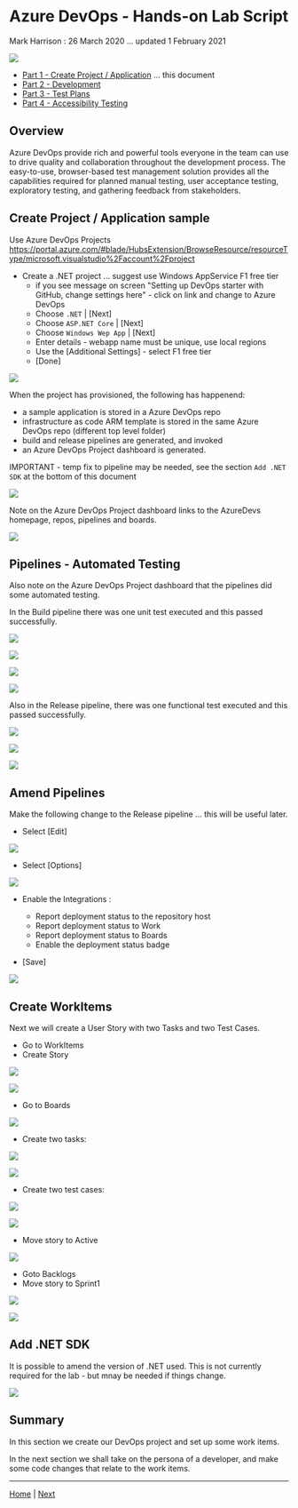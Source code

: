 # Azure DevOps - Hands-on Lab Script

Mark Harrison : 26 March 2020 ... updated 1 February 2021

![](Images/devops.png)

- [Part 1 - Create Project / Application](azuredevops-1.md) ... this document
- [Part 2 - Development](azuredevops-2.md)
- [Part 3 - Test Plans](azuredevops-3.md)
- [Part 4 - Accessibility Testing](azuredevops-4.md)

## Overview

Azure DevOps provide rich and powerful tools everyone in the team can use to drive quality and collaboration throughout the development process. The easy-to-use, browser-based test management solution provides all the capabilities required for planned manual testing, user acceptance testing, exploratory testing, and gathering feedback from stakeholders.

## Create Project / Application sample

Use Azure DevOps Projects <https://portal.azure.com/#blade/HubsExtension/BrowseResource/resourceType/microsoft.visualstudio%2Faccount%2Fproject>

- Create a .NET project ... suggest use Windows AppService F1 free tier
  - if you see message on screen "Setting up DevOps starter with GitHub, change settings here" - click on link and change to Azure DevOps
  - Choose `.NET` | [Next]
  - Choose `ASP.NET Core` | [Next]
  - Choose `Windows Wep App` | [Next]
  - Enter details - webapp name must be unique, use local regions
  - Use the [Additional Settings] - select F1 free tier
  - [Done]

![](Images/TPCreate1.png)

When the project has provisioned, the following has happenend:

- a sample application is stored in a Azure DevOps repo
- infrastructure as code ARM template is stored in the same Azure DevOps repo (different top level folder)
- build and release pipelines are generated, and invoked
- an Azure DevOps Project dashboard is generated.

IMPORTANT - temp fix to pipeline may be needed, see the section `Add .NET SDK` at the bottom of this document

![](Images/TPCreate2.png)

Note on the Azure DevOps Project dashboard links to the AzureDevs homepage, repos, pipelines and boards.

![](Images/TPCreate3.png)

## Pipelines - Automated Testing

Also note on the Azure DevOps Project dashboard that the pipelines did some automated testing.

In the Build pipeline there was one unit test executed and this passed successfully.

![](Images/TPBuild1.png)

![](Images/TPBuild2.png)

![](Images/TPBuild3.png)

![](Images/TPBuild4.png)

Also in the Release pipeline, there was one functional test executed and this passed successfully.

![](Images/TPRelease1.png)

![](Images/TPRelease2.png)

![](Images/TPRelease3.png)

## Amend Pipelines

Make the following change to the Release pipeline ... this will be useful later.

- Select [Edit]

![](Images/TPEditRelease1.png)

- Select [Options]

![](Images/TPEditRelease2.png)

- Enable the Integrations :

  - Report deployment status to the repository host
  - Report deployment status to Work
  - Report deployment status to Boards
  - Enable the deployment status badge

- [Save]

![](Images/TPEditRelease3.png)

## Create WorkItems

Next we will create a User Story with two Tasks and two Test Cases.

- Go to WorkItems
- Create Story

![](Images/TPCreateStory1.png)

![](Images/TPCreateStory2.png)

- Go to Boards

![](Images/TPCreateStory3.png)

- Create two tasks:

![](Images/TPCreateTask1.png)

![](Images/TPCreateTask2.png)

- Create two test cases:

![](Images/TPCreateTestCase1.png)

![](Images/TPCreateTestCase2.png)

- Move story to Active

![](Images/TPStoryActive.png)

- Goto Backlogs
- Move story to Sprint1

![](Images/TPStorySprint1.png)

![](Images/TPStorySprint2.png)

## Add .NET SDK

It is possible to amend the version of .NET used.   This is not currently required for the lab - but mnay be needed if things change.

![](Images/TPAddSDK.png)

## Summary

In this section we create our DevOps project and set up some work items.

In the next section we shall take on the persona of a developer, and make some code changes that relate to the work items.

---

[Home](README.md) | [Next](azuredevops-2.md)
